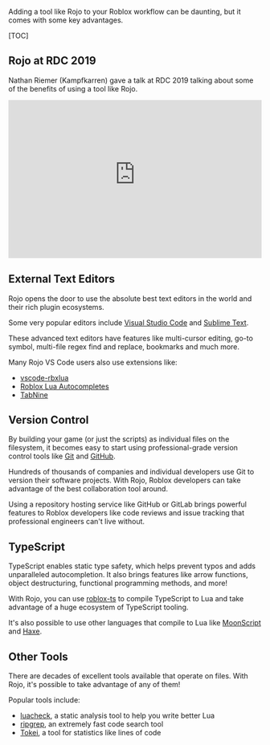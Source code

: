 Adding a tool like Rojo to your Roblox workflow can be daunting, but it comes with some key advantages.

[TOC]

## Rojo at RDC 2019
Nathan Riemer (Kampfkarren) gave a talk at RDC 2019 talking about some of the benefits of using a tool like Rojo.

<iframe style="margin: 0 auto; max-width: 100%" width="560" height="315" src="https://www.youtube-nocookie.com/embed/czlvzEyhaBc" frameborder="0" allow="accelerometer; autoplay; encrypted-media; gyroscope; picture-in-picture" allowfullscreen></iframe>

## External Text Editors
Rojo opens the door to use the absolute best text editors in the world and their rich plugin ecosystems.

Some very popular editors include [Visual Studio Code](https://code.visualstudio.com) and [Sublime Text](https://www.sublimetext.com).

These advanced text editors have features like multi-cursor editing, go-to symbol, multi-file regex find and replace, bookmarks and much more.

Many Rojo VS Code users also use extensions like:

* [vscode-rbxlua](https://marketplace.visualstudio.com/items?itemName=AmaranthineCodices.vscode-rbxlua)
* [Roblox Lua Autocompletes](https://marketplace.visualstudio.com/items?itemName=Kampfkarren.roblox-lua-autofills)
* [TabNine](https://tabnine.com)

## Version Control
By building your game (or just the scripts) as individual files on the filesystem, it becomes easy to start using professional-grade version control tools like [Git](https://git-scm.com) and [GitHub](https://github.com).

Hundreds of thousands of companies and individual developers use Git to version their software projects. With Rojo, Roblox developers can take advantage of the best collaboration tool around.

Using a repository hosting service like GitHub or GitLab brings powerful features to Roblox developers like code reviews and issue tracking that professional engineers can't live without.

## TypeScript
TypeScript enables static type safety, which helps prevent typos and adds unparalleled autocompletion. It also brings features like arrow functions, object destructuring, functional programming methods, and more!

With Rojo, you can use [roblox-ts](https://roblox-ts.github.io) to compile TypeScript to Lua and take advantage of a huge ecosystem of TypeScript tooling.

It's also possible to use other languages that compile to Lua like [MoonScript](https://moonscript.org) and [Haxe](https://haxe.org).

## Other Tools
There are decades of excellent tools available that operate on files. With Rojo, it's possible to take advantage of any of them!

Popular tools include:

* [luacheck](https://github.com/mpeterv/luacheck), a static analysis tool to help you write better Lua
* [ripgrep](https://github.com/BurntSushi/ripgrep), an extremely fast code search tool
* [Tokei](https://github.com/XAMPPRocky/tokei), a tool for statistics like lines of code
